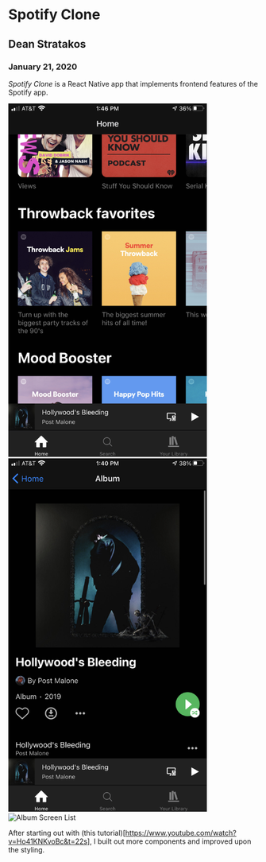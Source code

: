 # Spotify Clone

## Dean Stratakos

### January 21, 2020

*Spotify Clone* is a React Native app that implements frontend features of the Spotify app.

<img width="400" src="assets/images/HomeScreen.PNG" alt="Home Screen">

<img width="400" src="assets/images/AlbumScreenHeader.PNG" alt="Album Screen Header">

<img width="400" src="assets/images/AlbumScreenList.PNG" alt="Album Screen List">

After starting out with (this tutorial)[https://www.youtube.com/watch?v=Ho41KNKvoBc&t=22s], I built out more components and improved upon the styling.
